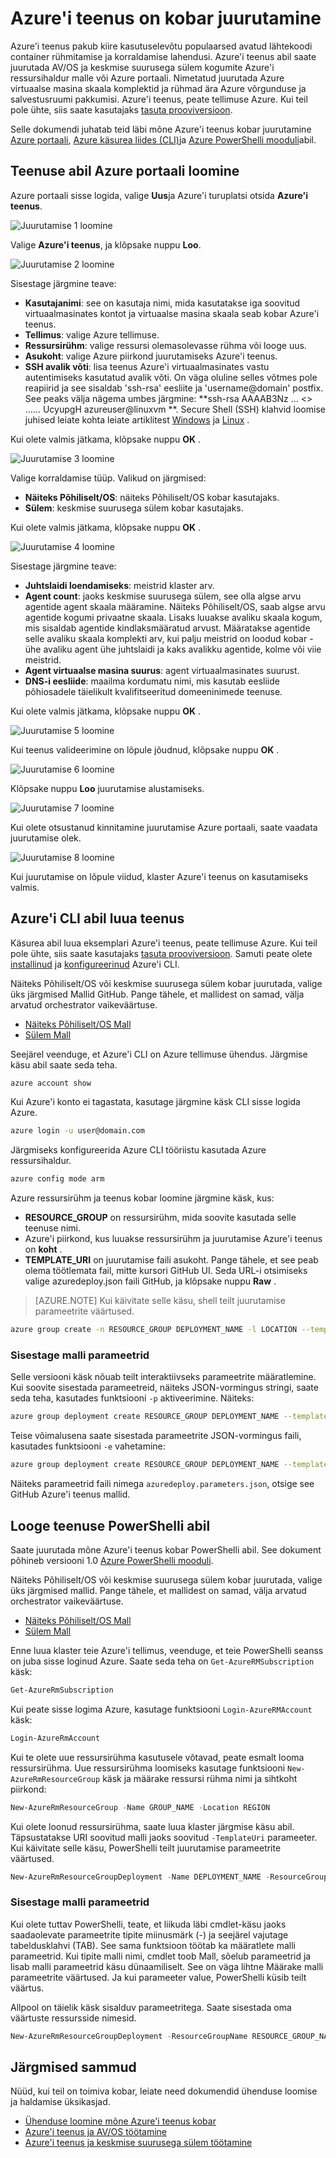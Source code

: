 <properties
   pageTitle="Azure'i teenus on kobar juurutamine | Microsoft Azure'i"
   description="Azure'i teenus on kobar juurutada Azure portaali Azure'i CLI või PowerShelli abil."
   services="container-service"
   documentationCenter=""
   authors="rgardler"
   manager="timlt"
   editor=""
   tags="acs, azure-container-service"
   keywords="Keskmise suurusega, ümbriste, mikro-teenuste Mesos, Azure"/>

<tags
   ms.service="container-service"
   ms.devlang="na"
   ms.topic="get-started-article"
   ms.tgt_pltfrm="na"
   ms.workload="na"
   ms.date="09/13/2016"
   ms.author="rogardle"/>

# <a name="deploy-an-azure-container-service-cluster"></a>Azure'i teenus on kobar juurutamine

Azure'i teenus pakub kiire kasutuselevõtu populaarsed avatud lähtekoodi container rühmitamise ja korraldamise lahendusi. Azure'i teenus abil saate juurutada AV/OS ja keskmise suurusega sülem kogumite Azure'i ressursihaldur malle või Azure portaali. Nimetatud juurutada Azure virtuaalse masina skaala komplektid ja rühmad ära Azure võrgunduse ja salvestusruumi pakkumisi. Azure'i teenus, peate tellimuse Azure. Kui teil pole ühte, siis saate kasutajaks [tasuta prooviversioon](http://azure.microsoft.com/pricing/free-trial/?WT.mc_id=AA4C1C935).

Selle dokumendi juhatab teid läbi mõne Azure'i teenus kobar juurutamine [Azure portaali](#creating-a-service-using-the-azure-portal), [Azure käsurea liides (CLI)](#creating-a-service-using-the-azure-cli)ja [Azure PowerShelli mooduli](#creating-a-service-using-powershell)abil.  

## <a name="create-a-service-by-using-the-azure-portal"></a>Teenuse abil Azure portaali loomine

Azure portaali sisse logida, valige **Uus**ja Azure'i turuplatsi otsida **Azure'i teenus**.

![Juurutamise 1 loomine](media/acs-portal1.png)  <br />

Valige **Azure'i teenus**, ja klõpsake nuppu **Loo**.

![Juurutamise 2 loomine](media/acs-portal2.png)  <br />

Sisestage järgmine teave:

- **Kasutajanimi**: see on kasutaja nimi, mida kasutatakse iga soovitud virtuaalmasinates kontot ja virtuaalse masina skaala seab kobar Azure'i teenus.
- **Tellimus**: valige Azure tellimuse.
- **Ressursirühm**: valige ressursi olemasolevasse rühma või looge uus.
- **Asukoht**: valige Azure piirkond juurutamiseks Azure'i teenus.
- **SSH avalik võti**: lisa teenus Azure'i virtuaalmasinates vastu autentimiseks kasutatud avalik võti. On väga oluline selles võtmes pole reapiirid ja see sisaldab 'ssh-rsa' eesliite ja 'username@domain' postfix. See peaks välja nägema umbes järgmine: **ssh-rsa AAAAB3Nz … <> …... UcyupgH azureuser@linuxvm **. Secure Shell (SSH) klahvid loomise juhised leiate kohta leiate artiklitest [Windows]( https://azure.microsoft.com/documentation/articles/virtual-machines-linux-ssh-from-windows/) ja [Linux]( https://azure.microsoft.com/documentation/articles/virtual-machines-linux-ssh-from-linux/) .

Kui olete valmis jätkama, klõpsake nuppu **OK** .

![Juurutamise 3 loomine](media/acs-portal3.png)  <br />

Valige korraldamise tüüp. Valikud on järgmised:

- **Näiteks Põhiliselt/OS**: näiteks Põhiliselt/OS kobar kasutajaks.
- **Sülem**: keskmise suurusega sülem kobar kasutajaks.

Kui olete valmis jätkama, klõpsake nuppu **OK** .

![Juurutamise 4 loomine](media/acs-portal4.png)  <br />

Sisestage järgmine teave:

- **Juhtslaidi loendamiseks**: meistrid klaster arv.
- **Agent count**: jaoks keskmise suurusega sülem, see olla algse arvu agentide agent skaala määramine. Näiteks Põhiliselt/OS, saab algse arvu agentide kogumi privaatne skaala. Lisaks luuakse avaliku skaala kogum, mis sisaldab agentide kindlaksmääratud arvust. Määratakse agentide selle avaliku skaala komplekti arv, kui palju meistrid on loodud kobar - ühe avaliku agent ühe juhtslaidi ja kaks avalikku agentide, kolme või viie meistrid.
- **Agent virtuaalse masina suurus**: agent virtuaalmasinates suurust.
- **DNS-i eesliide**: maailma kordumatu nimi, mis kasutab eesliide põhiosadele täielikult kvalifitseeritud domeeninimede teenuse.

Kui olete valmis jätkama, klõpsake nuppu **OK** .

![Juurutamise 5 loomine](media/acs-portal5.png)  <br />

Kui teenus valideerimine on lõpule jõudnud, klõpsake nuppu **OK** .

![Juurutamise 6 loomine](media/acs-portal6.png)  <br />

Klõpsake nuppu **Loo** juurutamise alustamiseks.

![Juurutamise 7 loomine](media/acs-portal7.png)  <br />

Kui olete otsustanud kinnitamine juurutamise Azure portaali, saate vaadata juurutamise olek.

![Juurutamise 8 loomine](media/acs-portal8.png)  <br />

Kui juurutamise on lõpule viidud, klaster Azure'i teenus on kasutamiseks valmis.

## <a name="create-a-service-by-using-the-azure-cli"></a>Azure'i CLI abil luua teenus

Käsurea abil luua eksemplari Azure'i teenus, peate tellimuse Azure. Kui teil pole ühte, siis saate kasutajaks [tasuta prooviversioon](http://azure.microsoft.com/pricing/free-trial/?WT.mc_id=AA4C1C935). Samuti peate olete [installinud](../xplat-cli-install.md) ja [konfigureerinud](../xplat-cli-connect.md) Azure'i CLI.

Näiteks Põhiliselt/OS või keskmise suurusega sülem kobar juurutada, valige üks järgmised Mallid GitHub. Pange tähele, et mallidest on samad, välja arvatud orchestrator vaikeväärtuse.

* [Näiteks Põhiliselt/OS Mall](https://github.com/Azure/azure-quickstart-templates/tree/master/101-acs-dcos)
* [Sülem Mall](https://github.com/Azure/azure-quickstart-templates/tree/master/101-acs-swarm)

Seejärel veenduge, et Azure'i CLI on Azure tellimuse ühendus. Järgmise käsu abil saate seda teha.

```bash
azure account show
```
Kui Azure'i konto ei tagastata, kasutage järgmine käsk CLI sisse logida Azure.

```bash
azure login -u user@domain.com
```

Järgmiseks konfigureerida Azure CLI tööriistu kasutada Azure ressursihaldur.

```bash
azure config mode arm
```

Azure ressursirühm ja teenus kobar loomine järgmine käsk, kus:

- **RESOURCE_GROUP** on ressursirühm, mida soovite kasutada selle teenuse nimi.
- Azure'i piirkond, kus luuakse ressursirühm ja juurutamise Azure'i teenus on **koht** .
- **TEMPLATE_URI** on juurutamise faili asukoht. Pange tähele, et see peab olema töötlemata fail, mitte kursori GitHub UI. Seda URL-i otsimiseks valige azuredeploy.json faili GitHub, ja klõpsake nuppu **Raw** .

> [AZURE.NOTE] Kui käivitate selle käsu, shell teilt juurutamise parameetrite väärtused.

```bash
azure group create -n RESOURCE_GROUP DEPLOYMENT_NAME -l LOCATION --template-uri TEMPLATE_URI
```

### <a name="provide-template-parameters"></a>Sisestage malli parameetrid

Selle versiooni käsk nõuab teilt interaktiivseks parameetrite määratlemine. Kui soovite sisestada parameetreid, näiteks JSON-vormingus stringi, saate seda teha, kasutades funktsiooni `-p` aktiveerimine. Näiteks:

 ```bash
azure group deployment create RESOURCE_GROUP DEPLOYMENT_NAME --template-uri TEMPLATE_URI -p '{ "param1": "value1" … }'
```

Teise võimalusena saate sisestada parameetrite JSON-vormingus faili, kasutades funktsiooni `-e` vahetamine:

```bash
azure group deployment create RESOURCE_GROUP DEPLOYMENT_NAME --template-uri TEMPLATE_URI -e PATH/FILE.JSON
```

Näiteks parameetrid faili nimega `azuredeploy.parameters.json`, otsige see GitHub Azure'i teenus mallid.

## <a name="create-a-service-by-using-powershell"></a>Looge teenuse PowerShelli abil

Saate juurutada mõne Azure'i teenus kobar PowerShelli abil. See dokument põhineb versiooni 1.0 [Azure PowerShelli mooduli](https://azure.microsoft.com/blog/azps-1-0/).

Näiteks Põhiliselt/OS või keskmise suurusega sülem kobar juurutada, valige üks järgmised mallid. Pange tähele, et mallidest on samad, välja arvatud orchestrator vaikeväärtuse.

* [Näiteks Põhiliselt/OS Mall](https://github.com/Azure/azure-quickstart-templates/tree/master/101-acs-dcos)
* [Sülem Mall](https://github.com/Azure/azure-quickstart-templates/tree/master/101-acs-swarm)

Enne luua klaster teie Azure'i tellimus, veenduge, et teie PowerShelli seanss on juba sisse loginud Azure. Saate seda teha on `Get-AzureRMSubscription` käsk:

```powershell
Get-AzureRmSubscription
```

Kui peate sisse logima Azure, kasutage funktsiooni `Login-AzureRMAccount` käsk:

```powershell
Login-AzureRmAccount
```

Kui te olete uue ressursirühma kasutusele võtavad, peate esmalt looma ressursirühma. Uue ressursirühma loomiseks kasutage funktsiooni `New-AzureRmResourceGroup` käsk ja määrake ressursi rühma nimi ja sihtkoht piirkond:

```powershell
New-AzureRmResourceGroup -Name GROUP_NAME -Location REGION
```

Kui olete loonud ressursirühma, saate luua klaster järgmise käsu abil. Täpsustatakse URI soovitud malli jaoks soovitud `-TemplateUri` parameeter. Kui käivitate selle käsu, PowerShelli teilt juurutamise parameetrite väärtused.

```powershell
New-AzureRmResourceGroupDeployment -Name DEPLOYMENT_NAME -ResourceGroupName RESOURCE_GROUP_NAME -TemplateUri TEMPLATE_URI
```

### <a name="provide-template-parameters"></a>Sisestage malli parameetrid

Kui olete tuttav PowerShelli, teate, et liikuda läbi cmdlet-käsu jaoks saadaolevate parameetrite tipite miinusmärk (-) ja seejärel vajutage tabeldusklahvi (TAB). See sama funktsioon töötab ka määratlete malli parameetrid. Kui tipite malli nimi, cmdlet toob Mall, sõelub parameetrid ja lisab malli parameetrid käsu dünaamiliselt. See on väga lihtne Määrake malli parameetrite väärtused. Ja kui parameeter value, PowerShelli küsib teilt väärtus.

Allpool on täielik käsk sisalduv parameetritega. Saate sisestada oma väärtuste ressursside nimesid.

```powershell
New-AzureRmResourceGroupDeployment -ResourceGroupName RESOURCE_GROUP_NAME-TemplateURI TEMPLATE_URI -adminuser value1 -adminpassword value2 ....
```

## <a name="next-steps"></a>Järgmised sammud

Nüüd, kui teil on toimiva kobar, leiate need dokumendid ühenduse loomise ja haldamise üksikasjad.

- [Ühenduse loomine mõne Azure'i teenus kobar](container-service-connect.md)
- [Azure'i teenus ja AV/OS töötamine](container-service-mesos-marathon-rest.md)
- [Azure'i teenus ja keskmise suurusega sülem töötamine](container-service-docker-swarm.md)

